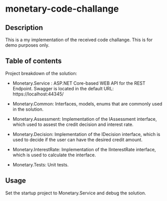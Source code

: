 # monetary-code-challange
## Description
This is a my implementation of the received code challange. This is for demo purposes only.

## Table of contents
Project breakdown of the solution: 
- Monetary.Service : ASP.NET Core-based WEB API for the REST Endpoint.
Swagger is located in the default URL: https://localhost:44345/

- Monetary.Common: Interfaces, models, enums that are commonly used in the solution.
- Monetary.Assessment: Implementation of the IAssessment interface, which used to assest the credit decision and interest rate.
- Monetary.Decision: Implementation of the IDecision interface, which is used to decide if the user can have the desired credit amount.
- Monetary.InterestRate: Implementation of the IInterestRate interface, which is used to calculate the interface.
- Monetary.Tests: Unit tests.

## Usage
Set the startup project to Monetary.Service and debug the solution. 

